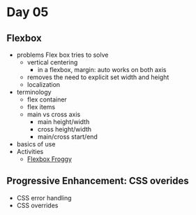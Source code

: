 # Day 05
## Flexbox
- problems Flex box tries to solve
  - vertical centering
    - in a flexbox, margin: auto works on both axis
  - removes the need to explicit set width and height
  - localization
- terminology
  - flex container
  - flex items
  - main vs cross axis
    - main height/width
    - cross height/width
    - main/cross start/end
- basics of use
- Activities
  - [Flexbox Froggy](https://flexboxfroggy.com/)

## Progressive Enhancement: CSS overides
- CSS error handling
- CSS overrides
